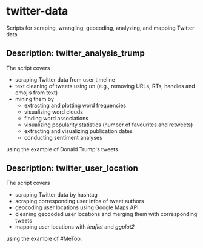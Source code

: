 # twitter-data
Scripts for scraping, wrangling, geocoding, analyzing, and mapping Twitter data

## Description: twitter_analysis_trump
The script covers

* scraping Twitter data from user timeline
* text cleaning of tweets using *tm* (e.g., removing URLs, RTs, handles and emojis from text) 
* mining them by  
    * extracting and plotting word frequencies
    * visualizing word clouds
    * finding word associations
    * visualizing popularity statistics (number of favourites and retweets)
    * extracting and visualizing publication dates 
    * conducting sentiment analyses
    
using the example of Donald Trump's tweets. 

## Description: twitter_user_location
The script covers

* scraping Twitter data by hashtag
* scraping corresponding user infos of tweet authors
* geocoding user locations using Google Maps API
* cleaning geocoded user locations and merging them with corresponding tweets 
* mapping user locations with *leaflet* and *ggplot2*
    
using the example of #MeToo. 
